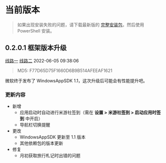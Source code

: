 # 当前版本

> 如果出现安装失败的问题，请下载最新版的 [完整安装包](../download.md)，然后使用 PowerShell 安装。

## 0.2.0.1 框架版本升级 <Badge text="正式版" vertical="middle" />

[线路一](https://file.xunkong.cc/download/package/Xunkong.Desktop.Package_0.2.0.1_x64.msixbundle)
[线路二](https://scighost-generic.pkg.coding.net/xunkong/releases/Xunkong.Desktop.Package_0.2.0.1_x64.msixbundle)
2022-06-05 09:38:06

> MD5: F77D65D75F1660D6B9B514AFEEAF1621

微软终于发布了 WindowsAppSDK 1.1，这次升级后可能会有性能提升吧。

### 更新内容

- 新增
  - 应用启动时自动进行米游社签到（需在 **设置 > 米游社签到 > 启动应用时签到** 中开启）
  - 导航栏切换提醒
- 更改
  - WindowsAppSDK 更新至 1.1 版本
  - 其他依赖包的版本更新
- 修复
  - 月初获取旅行札记时出错的问题
